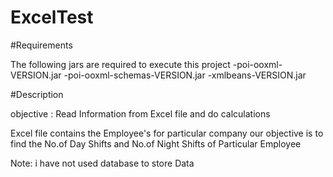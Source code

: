 # ExcelTest


#Requirements 

The following jars are required to execute this project
-poi-ooxml-VERSION.jar
-poi-ooxml-schemas-VERSION.jar
-xmlbeans-VERSION.jar 

#Description

objective : Read Information from Excel file and do calculations

Excel file contains the Employee's for particular company our objective is to find the No.of Day Shifts and No.of Night Shifts 
of Particular Employee

Note: i have not used database to store Data
